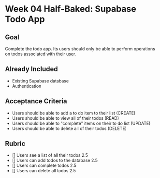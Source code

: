 # Week 04 Half-Baked: Supabase Todo App

## Goal

Complete the todo app. Its users should only be able to perform operations on todos associated with their user.

## Already Included

-   Existing Supabase database
-   Authentication

## Acceptance Criteria

-   Users should be able to add a to do item to their list (CREATE)
-   Users should be able to view all of their todos (READ)
-   Users should be able to "complete" items on their to do list (UPDATE)
-   Users should be able to delete all of their todos (DELETE)

## Rubric

-   [] Users see a list of all their todos 2.5
-   [] Users can add todos to the database 2.5
-   [] Users can complete todos 2.5
-   [] Users can delete all todos 2.5
